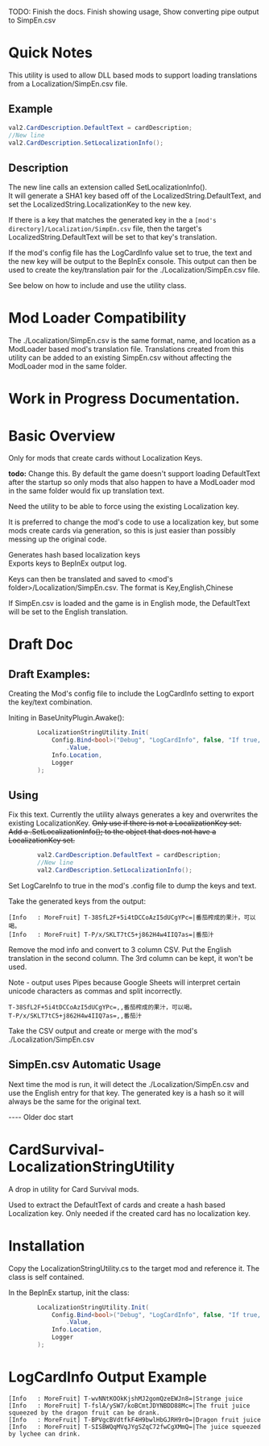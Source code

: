 TODO:  Finish the docs.
Finish showing usage, 
Show converting pipe output to SimpEn.csv

# Quick Notes

This utility is used to allow DLL based mods to support loading translations from a Localization/SimpEn.csv file.  

## Example
```csharp
val2.CardDescription.DefaultText = cardDescription;
//New line
val2.CardDescription.SetLocalizationInfo();
```

## Description
The new line calls an extension called SetLocalizationInfo().  
It will generate a SHA1 key based off of the LocalizedString.DefaultText, and set the LocalizedString.LocalizationKey to the new key.  

If there is a key that matches the generated key in the a ```[mod's directory]/Localization/SimpEn.csv``` file, then the target's LocalizedString.DefaultText will be set to that key's translation.

If the mod's config file has the LogCardInfo value set to true, the text and the new key will be output to the BepInEx console.  This output can then be used to create the key/translation pair for the ./Localization/SimpEn.csv file.  

See below on how to include and use the utility class.

# Mod Loader Compatibility
The ./Localization/SimpEn.csv is the same format, name, and location as a ModLoader based mod's translation file.  Translations created from this utility can be added to an existing SimpEn.csv without affecting the ModLoader mod in the same folder.


# **Work in Progress Documentation.**

# Basic Overview
Only for mods that create cards without Localization Keys.  

**todo:** Change this.  By default the game doesn't support loading DefaultText after the startup so only mods that also happen to have a ModLoader mod in the same folder would fix up translation text.

Need the utility to be able to force using the existing Localization key.

It is preferred to change the mod's code to use a localization key, but some mods create cards via generation, so this is just easier than possibly messing up the original code.

Generates hash based localization keys  
Exports keys to BepInEx output log.

Keys can then be translated and saved to <mod's folder>/Localization/SimpEn.csv.
The format is Key,English,Chinese

If SimpEn.csv is loaded and the game is in English mode, the DefaultText will be set to the English translation.

# Draft Doc
## Draft Examples:

Creating the Mod's config file to include the LogCardInfo setting to export the key/text combination.

Initing in BaseUnityPlugin.Awake():
```csharp
		LocalizationStringUtility.Init(
			Config.Bind<bool>("Debug", "LogCardInfo", false, "If true, will output the localization keys for the cards")
				.Value,
			Info.Location,
			Logger
		);
```

## Using

Fix this text.  Currently the utility always generates a key and overwrites the existing LocalizationKey.
~~Only use if there is not a LocalizationKey set.~~  
~~Add a .SetLocalizationInfo(); to the object that does not have a LocalizationKey set.~~

```csharp
		val2.CardDescription.DefaultText = cardDescription;
        //New line
		val2.CardDescription.SetLocalizationInfo();
```

Set LogCareInfo to true in the mod's .config file to dump the keys and text.

Take the generated keys from the output:

```
[Info   : MoreFruit] T-38SfL2F+5i4tDCCoAzI5dUCgYPc=|番茄榨成的果汁，可以喝。
[Info   : MoreFruit] T-P/x/SKLT7tC5+j862H4w4IIQ7as=|番茄汁
```

Remove the mod info and convert to 3 column CSV.
Put the English translation in the second column.
The 3rd column can be kept, it won't be used.

Note - output uses Pipes because Google Sheets will interpret certain unicode characters as commas and split incorrectly.
```
T-38SfL2F+5i4tDCCoAzI5dUCgYPc=,,番茄榨成的果汁，可以喝。
T-P/x/SKLT7tC5+j862H4w4IIQ7as=,,番茄汁
```

Take the CSV output and create or merge with the mod's ./Localization/SimpEn.csv

## SimpEn.csv Automatic Usage
Next time the mod is run, it will detect the ./Localization/SimpEn.csv and use the English entry for that key.
The generated key is a hash so it will always be the same for the original text.


---- Older doc start


# CardSurvival-LocalizationStringUtility

A drop in utility for Card Survival mods.

Used to extract the DefaultText of cards and create a hash based Localization key.
Only needed if the created card has no localization key.



# Installation
Copy the LocalizationStringUtility.cs to the target mod and reference it.  The class is self contained.

In the BepInEx startup, init the class:

```csharp
		LocalizationStringUtility.Init(
			Config.Bind<bool>("Debug", "LogCardInfo", false, "If true, will output the localization keys for the cards")
				.Value,
			Info.Location,
			Logger
		);
```


# LogCardInfo Output Example
```
[Info   : MoreFruit] T-wvNNtKOOkKjshMJ2gomQzeEWJn8=|Strange juice
[Info   : MoreFruit] T-fslA/ySW7/koBCmtJDYNBDD88Mc=|The fruit juice squeezed by the dragon fruit can be drank.
[Info   : MoreFruit] T-BPVgcBVdtfkF4H9bwlHbGJRH9r0=|Dragon fruit juice
[Info   : MoreFruit] T-SISBWQqMVqJYgSZqC72fwCgXMmQ=|The juice squeezed by lychee can drink.
```







